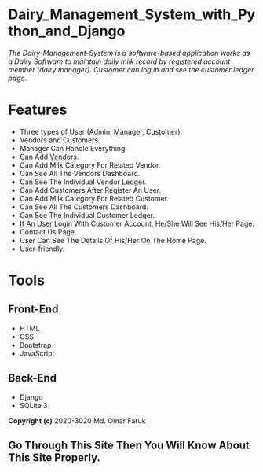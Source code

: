 # Dairy_Management_System_with_Python_and_Django
*The Dairy-Management-System is a software-based application works as a Dairy Software to maintain daily milk record by registered account member (dairy manager). Customer can log in and see the customer ledger page.*

# Features
* Three types of User (Admin, Manager, Customer).
* Vendors and Customers.
* Manager Can Handle Everything.
* Can Add Vendors.
* Can Add Milk Category For Related Vendor.
* Can See All The Vendors Dashboard.
* Can See The Individual Vendor Ledger.
* Can Add Customers After Register An User.
* Can Add Milk Category For Related Customer.
* Can See All The Customers Dashboard.
* Can See The Individual Customer Ledger.
* If An User Login With Customer Account, He/She Will See His/Her Page.
* Contact Us Page.
* User Can See The Details Of His/Her On The Home Page.
* User-friendly.
<!--
**[Live Demo](https://iamomar22.pythonanywhere.com/)**
-->
# Tools
## Front-End
* HTML
* CSS
* Bootstrap
* JavaScript
## Back-End
* Django
* SQLite 3
<!--
# Screenshots of the Project
<p align="center">
  <img width="660" height="300" src="main/static/front/images/screenshots/a.png">
  <img width="660" height="300" src="main/static/front/images/screenshots/b.png">
</p>
-->
**Copyright (c)** 2020-3020 Md. Omar Faruk

## Go Through This Site Then You Will Know About This Site Properly.

